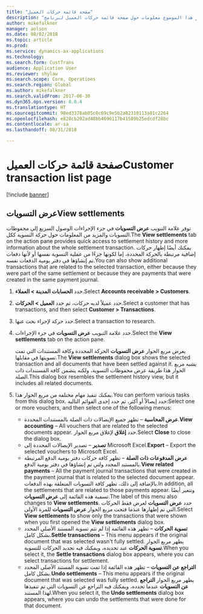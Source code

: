 ```yaml
---
title: "صفحة قائمة حركات العميل"
description: "يوفر هذا الموضوع معلومات حول صفحة قائمة حركات العميل لبرنامج Microsoft Dynamics 365 for Finance and Operations."
author: mikefalkner
manager: aolson
ms.date: 08/02/2018
ms.topic: article
ms.prod: 
ms.service: dynamics-ax-applications
ms.technology: 
ms.search.form: CustTrans
audience: Application User
ms.reviewer: shylaw
ms.search.scope: Core, Operations
ms.search.region: Global
ms.author: mikefalkner
ms.search.validFrom: 2017-06-30
ms.dyn365.ops.version: 8.0.4
ms.translationtype: HT
ms.sourcegitcommit: 98ed3378ab05c0c69c9e5b2a82310113a81c2264
ms.openlocfilehash: e828cb292ad48bb4690117b41589b25edcdf28bc
ms.contentlocale: ar-sa
ms.lasthandoff: 08/31/2018

---
```


# <a name="customer-transaction-list-page"></a><span data-ttu-id="9afe9-103">صفحة قائمة حركات العميل</span><span class="sxs-lookup"><span data-stu-id="9afe9-103">Customer transaction list page</span></span>

[!include [banner](../includes/banner.md)]

## <a name="view-settlements"></a><span data-ttu-id="9afe9-104">عرض التسويات</span><span class="sxs-lookup"><span data-stu-id="9afe9-104">View settlements</span></span>

<span data-ttu-id="9afe9-105">توفر علامة التبويب **عرض التسويات** في جزء الإجراءات الوصول السريع إلى محفوظات التسويات والمزيد من المعلومات حول حركة التسوية ككل.</span><span class="sxs-lookup"><span data-stu-id="9afe9-105">The **View settlements** tab on the action pane provides quick access to settlement history and more information about the whole settlement transaction.</span></span> <span data-ttu-id="9afe9-106">يمكنك أيضًا إظهار حركات إضافية مرتبطة بالحركة المحددة، إما لكونها جزءًا من عملية التسوية نفسها أو لأنها دفعات تم إنشاؤها في دفتر يومية الدفعات نفسه.</span><span class="sxs-lookup"><span data-stu-id="9afe9-106">You can also show additional transactions that are related to the selected transaction, either because they were part of the same settlement or because they are payments that were created in the same payment journal.</span></span>

1. <span data-ttu-id="9afe9-107">حدد **الحسابات المدينة \> العملاء**.</span><span class="sxs-lookup"><span data-stu-id="9afe9-107">Select **Accounts receivable \> Customers**.</span></span>
2. <span data-ttu-id="9afe9-108">حدد عميلاً لديه حركات، ثم حدد **العميل \> الحركات**.</span><span class="sxs-lookup"><span data-stu-id="9afe9-108">Select a customer that has transactions, and then select **Customer \> Transactions**.</span></span>
3. <span data-ttu-id="9afe9-109">حدد حركة لإجراء بحث عنها.</span><span class="sxs-lookup"><span data-stu-id="9afe9-109">Select a transaction to research.</span></span>
4. <span data-ttu-id="9afe9-110">حدد علامة التبويب **عرض التسويات** في جزء الإجراءات.</span><span class="sxs-lookup"><span data-stu-id="9afe9-110">Select the **View settlements** tab on the action pane.</span></span>

    <span data-ttu-id="9afe9-111">يعرض مربع الحوار **عرض التسويات** الحركة المحددة وكافة المستندات التي تمت تسويتها في مقابلها.</span><span class="sxs-lookup"><span data-stu-id="9afe9-111">The **View settlements** dialog box shows the selected transaction and all documents that have been settled against it.</span></span> <span data-ttu-id="9afe9-112">يشبه مربع الحوار هذا طريقة عرض محفوظات التسوية، ولكنه يتضمن كافة المستندات ذات الصلة.</span><span class="sxs-lookup"><span data-stu-id="9afe9-112">This dialog box resembles the settlement history view, but it includes all related documents.</span></span> 

5. <span data-ttu-id="9afe9-113">يمكنك تنفيذ مهام مختلفة من مربع الحوار هذا.</span><span class="sxs-lookup"><span data-stu-id="9afe9-113">You can perform various tasks from this dialog box.</span></span> <span data-ttu-id="9afe9-114">حدد إيصالاً أو أكثر، ثم حدد إحدى القوائم التالية:</span><span class="sxs-lookup"><span data-stu-id="9afe9-114">Select one or more vouchers, and then select one of the following menus:</span></span>

   - <span data-ttu-id="9afe9-115">**عرض المحاسبة** – تظهر جميع الإيصالات ذات الصلة بالمستندات المحددة.</span><span class="sxs-lookup"><span data-stu-id="9afe9-115">**View accounting** – All vouchers that are related to the selected documents appear.</span></span> <span data-ttu-id="9afe9-116">حدد **إغلاق** لإغلاق مربع الحوار.</span><span class="sxs-lookup"><span data-stu-id="9afe9-116">Select **Close** to close the dialog box.</span></span>
   - <span data-ttu-id="9afe9-117">**تصدير** – تصدير الإيصالات المحددة إلى Microsoft Excel.</span><span class="sxs-lookup"><span data-stu-id="9afe9-117">**Export** – Export the selected vouchers to Microsoft Excel.</span></span>
   - <span data-ttu-id="9afe9-118">**عرض المدفوعات ذات الصلة‬** – تظهر كافة حركات دفتر يومية الدفع المرتبطة بالمستند المحدد ولتي تم إنشاؤها في دفتر يومية الدفع.</span><span class="sxs-lookup"><span data-stu-id="9afe9-118">**View related payments** – All the payment journal transactions that were created in the payment journal that is related to the selected document appear.</span></span> <span data-ttu-id="9afe9-119">بالإضافة إلى ذلك، تظهر كافة التسويات المتعلقة بهذه الدفعات.</span><span class="sxs-lookup"><span data-stu-id="9afe9-119">In addition, all the settlements that are related to those payments appear.</span></span> <span data-ttu-id="9afe9-120">وتتغير أيضًا تسمية هذه القائمة إلى **عرض التسويات**.</span><span class="sxs-lookup"><span data-stu-id="9afe9-120">The label of this menu also changes to **View settlements**.</span></span> <span data-ttu-id="9afe9-121">حدد **عرض التسويات** لعرض فقط الحركات التي تم إظهارها عندما فتحت مربع الحوار **عرض التسويات** للمرة الأولى.</span><span class="sxs-lookup"><span data-stu-id="9afe9-121">Select **View settlements** to show only the transactions that were shown when you first opened the  **View settlements** dialog box.</span></span>
    - <span data-ttu-id="9afe9-122">**تسوية الحركات** – تظهر هذه القائمة إذا لم تتم تسوية المستند الأصلي المحدد بشكل كامل.</span><span class="sxs-lookup"><span data-stu-id="9afe9-122">**Settle transactions** – This menu appears if the original document that was selected wasn't fully settled.</span></span> <span data-ttu-id="9afe9-123">يظهر مربع الحوار **تسوية الحركات** عند تحديده، ويمكنك فيه تحديد الحركات للتسوية.</span><span class="sxs-lookup"><span data-stu-id="9afe9-123">When you select it, the **Settle transactions** dialog box appears, where you can select transactions for settlement.</span></span>
    - <span data-ttu-id="9afe9-124">**التراجع عن التسويات** – تظهر هذه القائمة إذا تمت تسوية المستند الأصلي المحدد بشكل كامل.</span><span class="sxs-lookup"><span data-stu-id="9afe9-124">**Undo settlements** – This menu appears if the original document that was selected was fully settled.</span></span> <span data-ttu-id="9afe9-125">يظهر مربع الحوار **التراجع عن التسويات** عندما تحدده، ويمكنك فيه التراجع عن التسويات التي تم تنفيذها لهذا المستند.</span><span class="sxs-lookup"><span data-stu-id="9afe9-125">When you select it, the **Undo settlements** dialog box appears, where you can undo the settlements that were done for that document.</span></span>
    

